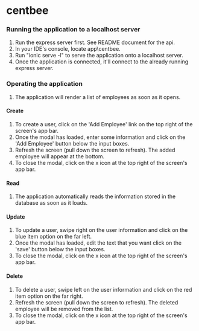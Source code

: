 # centbee

### Running the application to a localhost server
1. Run the express server first. See README document for the api. 
2. In your IDE's console, locate app\centbee.
3. Run "ionic serve -l" to serve the application onto a localhost server.
4. Once the application is connected, it'll connect to the already running express server.

### Operating the application
1. The application will render a list of employees as soon as it opens.

#### Create
1. To create a user, click on the 'Add Employee' link on the top right of the screen's app bar.
2. Once the modal has loaded, enter some information and click on the 'Add Employee' button below the input boxes.
3. Refresh the screen (pull down the screen to refresh). The added employee will appear at the bottom.
4. To close the modal, click on the x icon at the top right of the screen's app bar.

#### Read
1. The application automatically reads the information stored in the database as soon as it loads.

#### Update
1. To update a user, swipe right on the user information and click on the blue item option on the far left.
2. Once the modal has loaded, edit the text that you want click on the 'save' button below the input boxes.
3. To close the modal, click on the x icon at the top right of the screen's app bar.

#### Delete
1. To delete a user, swipe left on the user information and click on the red item option on the far right.
2. Refresh the screen (pull down the screen to refresh). The deleted employee will be removed from the list.
3. To close the modal, click on the x icon at the top right of the screen's app bar.

